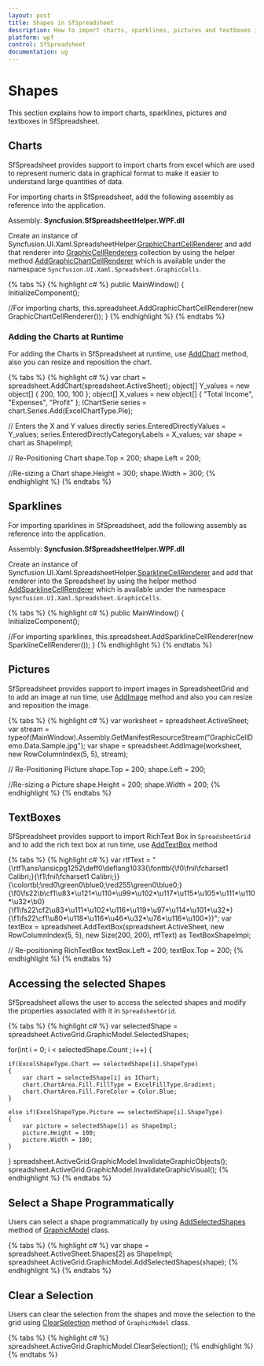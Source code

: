 ```yaml
---
layout: post
title: Shapes in SfSpreadsheet
description: How to import charts, sparklines, pictures and textboxes in SfSpreadsheet
platform: wpf
control: SfSpreadsheet
documentation: ug
---
```


# Shapes
 This section explains how to import charts, sparklines, pictures and textboxes in SfSpreadsheet.

## Charts

SfSpreadsheet provides support to import charts from excel which are used to represent numeric data in graphical format to make it easier to understand large quantities of data.

For importing charts in SfSpreadsheet, add the following assembly as reference into the application.
 
Assembly: **Syncfusion.SfSpreadsheetHelper.WPF.dll**

Create an instance of Syncfusion.UI.Xaml.SpreadsheetHelper.[GraphicChartCellRenderer](https://help.syncfusion.com/cr/wpf/Syncfusion.UI.Xaml.SpreadsheetHelper.GraphicChartCellRenderer.html) and add that renderer into [GraphicCellRenderers](http://help.syncfusion.com/cr/cref_files/wpf/Syncfusion.SfSpreadsheet.WPF~Syncfusion.UI.Xaml.Spreadsheet.GraphicCells.GraphicModel~GraphicCellRenderers.html) collection by using the helper method [AddGraphicChartCellRenderer](http://help.syncfusion.com/cr/cref_files/wpf/Syncfusion.SfSpreadsheet.WPF~Syncfusion.UI.Xaml.Spreadsheet.GraphicCells.GraphicCellHelper~AddGraphicChartCellRenderer.html) which is available under the namespace `Syncfusion.UI.Xaml.Spreadsheet.GraphicCells`. 

{% tabs %}
{% highlight c# %}
public MainWindow()
{
  InitializeComponent();
  
  //For importing charts,
  this.spreadsheet.AddGraphicChartCellRenderer(new GraphicChartCellRenderer());
}
{% endhighlight %}
{% endtabs %}

### Adding the Charts at Runtime

For adding the Charts in SfSpreadsheet at runtime, use [AddChart](http://help.syncfusion.com/cr/cref_files/wpf/Syncfusion.SfSpreadsheet.WPF~Syncfusion.UI.Xaml.Spreadsheet.GraphicCells.GraphicCellHelper~AddChart.html) method, also you can resize and reposition the chart.

{% tabs %}
{% highlight c# %}
var chart = spreadsheet.AddChart(spreadsheet.ActiveSheet);
object[] Y_values = new object[] { 200, 100, 100 };
object[] X_values = new object[] { "Total Income", "Expenses", "Profit" };
IChartSerie series = chart.Series.Add(ExcelChartType.Pie);

// Enters the X and Y values directly
series.EnteredDirectlyValues = Y_values;
series.EnteredDirectlyCategoryLabels = X_values;
var shape = chart as ShapeImpl;

// Re-Positioning Chart
shape.Top = 200;
shape.Left = 200;

//Re-sizing a Chart
shape.Height = 300;
shape.Width = 300;
{% endhighlight %}
{% endtabs %}

## Sparklines

For importing sparklines in SfSpreadsheet, add the following assembly as reference into the application.
 
Assembly: **Syncfusion.SfSpreadsheetHelper.WPF.dll**

Create an instance of Syncfusion.UI.Xaml.SpreadsheetHelper.[SparklineCellRenderer](https://help.syncfusion.com/cr/wpf/Syncfusion.UI.Xaml.SpreadsheetHelper.SparklineCellRenderer.html) and add that renderer into the Spreadsheet by using the helper method [AddSparklineCellRenderer](http://help.syncfusion.com/cr/cref_files/wpf/Syncfusion.SfSpreadsheet.WPF~Syncfusion.UI.Xaml.Spreadsheet.GraphicCells.GraphicCellHelper~AddSparklineCellRenderer.html) which is available under the namespace `Syncfusion.UI.Xaml.Spreadsheet.GraphicCells`.

{% tabs %}
{% highlight c# %}
public MainWindow()
{
  InitializeComponent();
      
  //For importing sparklines,
  this.spreadsheet.AddSparklineCellRenderer(new SparklineCellRenderer());
}
{% endhighlight %}
{% endtabs %}

## Pictures

SfSpreadsheet provides support to import images in SpreadsheetGrid and to add an image at run time, use [AddImage](http://help.syncfusion.com/cr/cref_files/wpf/Syncfusion.SfSpreadsheet.WPF~Syncfusion.UI.Xaml.Spreadsheet.GraphicCells.GraphicCellHelper~AddImage.html) method and also you can resize and reposition the image.

{% tabs %}
{% highlight c# %}
var worksheet = spreadsheet.ActiveSheet;
var stream = typeof(MainWindow).Assembly.GetManifestResourceStream("GraphicCellDemo.Data.Sample.jpg");
var shape = spreadsheet.AddImage(worksheet, new RowColumnIndex(5, 5), stream);

// Re-Positioning Picture
shape.Top = 200;
shape.Left = 200;

 //Re-sizing a Picture
shape.Height = 200;
shape.Width = 200;
{% endhighlight %}
{% endtabs %}

## TextBoxes

SfSpreadsheet provides support to import RichText Box in `SpreadsheetGrid` and to add the rich text box at run time, use [AddTextBox](http://help.syncfusion.com/cr/cref_files/wpf/Syncfusion.SfSpreadsheet.WPF~Syncfusion.UI.Xaml.Spreadsheet.GraphicCells.GraphicCellHelper~AddTextBox.html) method

{% tabs %}
{% highlight c# %}
var rtfText = "{\\rtf1\\ansi\\ansicpg1252\\deff0\\deflang1033{\\fonttbl{\\f0\\fnil\\fcharset1 Calibri;}{\\f1\\fnil\\fcharset1 Calibri;}}{\\colortbl;\\red0\\green0\\blue0;\\red255\\green0\\blue0;}{\\f0\\fs22\\b\\cf1\\u83*\\u121*\\u110*\\u99*\\u102*\\u117*\\u115*\\u105*\\u111*\\u110*\\u32*\\b0}                           {\\f1\\fs22\\cf2\\u83*\\u111*\\u102*\\u116*\\u119*\\u97*\\u114*\\u101*\\u32*}{\\f1\\fs22\\cf1\\u80*\\u118*\\u116*\\u46*\\u32*\\u76*\\u116*\\u100*}}";
var textBox = spreadsheet.AddTextBox(spreadsheet.ActiveSheet, new RowColumnIndex(5, 5), new Size(200, 200), rtfText) as TextBoxShapeImpl;

// Re-positioning RichTextBox
textBox.Left = 200;
textBox.Top = 200;
{% endhighlight %}
{% endtabs %}

## Accessing the selected Shapes

SfSpreadsheet allows the user to access the selected shapes and modify the properties associated with it in `SpreadsheetGrid`.

{% tabs %}
{% highlight c# %}
var selectedShape = spreadsheet.ActiveGrid.GraphicModel.SelectedShapes;

for(int i = 0; i < selectedShape.Count ; i++)
{

    if(ExcelShapeType.Chart == selectedShape[i].ShapeType)
    {
        var chart = selectedShape[i] as IChart;
        chart.ChartArea.Fill.FillType = ExcelFillType.Gradient;
        chart.ChartArea.Fill.ForeColor = Color.Blue;
    }

    else if(ExcelShapeType.Picture == selectedShape[i].ShapeType)
    {
        var picture = selectedShape[i] as ShapeImpl;
        picture.Height = 100;
        picture.Width = 100;
    }
}
spreadsheet.ActiveGrid.GraphicModel.InvalidateGraphicObjects();
spreadsheet.ActiveGrid.GraphicModel.InvalidateGraphicVisual();
{% endhighlight %}
{% endtabs %}

## Select a Shape Programmatically

Users can select a shape programmatically by using [AddSelectedShapes](https://help.syncfusion.com/cr/wpf/Syncfusion.UI.Xaml.Spreadsheet.GraphicCells.GraphicModel.html#Syncfusion_UI_Xaml_Spreadsheet_GraphicCells_GraphicModel_AddSelectedShapes_Syncfusion_XlsIO_Implementation_Shapes_ShapeImpl_) method of [GraphicModel](https://help.syncfusion.com/cr/wpf/Syncfusion.UI.Xaml.Spreadsheet.GraphicCells.GraphicModel.html) class.

{% tabs %}
{% highlight c# %}
var shape = spreadsheet.ActiveSheet.Shapes[2] as ShapeImpl;          
spreadsheet.ActiveGrid.GraphicModel.AddSelectedShapes(shape);
{% endhighlight %}
{% endtabs %}

## Clear a Selection

Users can clear the selection from the shapes and move the selection to the grid using [ClearSelection](https://help.syncfusion.com/cr/wpf/Syncfusion.UI.Xaml.Spreadsheet.GraphicCells.GraphicModel.html#Syncfusion_UI_Xaml_Spreadsheet_GraphicCells_GraphicModel_ClearSelection) method of `GraphicModel` class.

{% tabs %}
{% highlight c# %}
spreadsheet.ActiveGrid.GraphicModel.ClearSelection();
{% endhighlight %}
{% endtabs %}